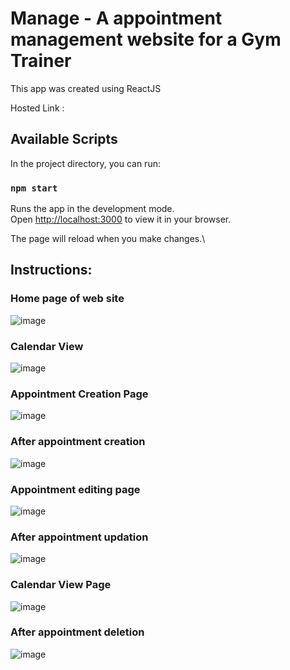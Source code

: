 # Manage - A appointment management website for a Gym Trainer

This app was created using ReactJS

Hosted Link : 
## Available Scripts

In the project directory, you can run:

### `npm start`

Runs the app in the development mode.\
Open [http://localhost:3000](http://localhost:3000) to view it in your browser.

The page will reload when you make changes.\

## Instructions: 

### Home page of web site

![image](https://github.com/HariHaraSudhan-H/g_manage/assets/115916940/b703a7f6-9603-4239-b788-80b734faf60e)

### Calendar View

![image](https://github.com/HariHaraSudhan-H/g_manage/assets/115916940/6521b28c-562e-46b7-a1f2-02682a385ce8)

### Appointment Creation Page

![image](https://github.com/HariHaraSudhan-H/g_manage/assets/115916940/0b33cdd2-1a10-492a-9eb8-4250144af6ef)


### After appointment creation

![image](https://github.com/HariHaraSudhan-H/g_manage/assets/115916940/fbe22cd9-fe5c-4e06-af09-ddb19a93d49a)


### Appointment editing page

![image](https://github.com/HariHaraSudhan-H/g_manage/assets/115916940/cd6d6136-e1ec-4887-914d-aa43a290617d)


### After appointment updation

![image](https://github.com/HariHaraSudhan-H/g_manage/assets/115916940/e847a867-683d-48ba-9cce-4581154bfaf2)


### Calendar View Page

![image](https://github.com/HariHaraSudhan-H/g_manage/assets/115916940/2320543f-ad68-4076-9a5b-dac761028c04)

### After appointment deletion

![image](https://github.com/HariHaraSudhan-H/g_manage/assets/115916940/29e9bb45-7b93-4df8-8261-0117cf3dd1aa)



